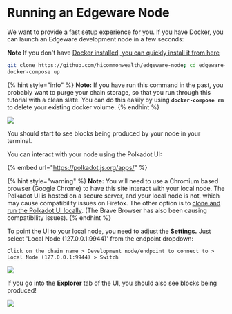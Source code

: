 # Running an Edgeware Node

We want to provide a fast setup experience for you. If you have Docker, you can launch an Edgeware development node in a few seconds:

**Note** If you don't have [Docker installed, you can quickly install it from here](https://docs.docker.com/get-docker/)  

```bash
git clone https://github.com/hicommonwealth/edgeware-node; cd edgeware-node/docker;
docker-compose up
```

{% hint style="info" %}
**Note:** If you have run this command in the past, you probably want to purge your chain storage, so that you run through this tutorial with a clean slate. You can do this easily by using **`docker-compose rm`** to delete your existing docker volume.
{% endhint %}

![](https://user-images.githubusercontent.com/32852637/111100462-38007800-851e-11eb-887e-b35da08c8e70.png)

You should start to see blocks being produced by your node in your terminal.

You can interact with your node using the Polkadot UI:

{% embed url="https://polkadot.js.org/apps/" %}

{% hint style="warning" %}
 **Note:** You will need to use a Chromium based browser \(Google Chrome\) to have this site interact with your local node. The Polkadot UI is hosted on a secure server, and your local node is not, which may cause compatibility issues on Firefox. The other option is to [clone and run the Polkadot UI locally](https://github.com/polkadot-js/apps). \(The Brave Browser has also been causing compatibility issues\). 
{% endhint %}

To point the UI to your local node, you need to adjust the **Settings.** Just select 'Local Node \(127.0.0.1:9944\)' from the endpoint dropdown:   


```text
Click on the chain name > Development node/endpoint to connect to > Local Node (127.0.0.1:9944) > Switch
```

![](https://user-images.githubusercontent.com/32852637/111102434-75670480-8522-11eb-9d23-e0f651e30fc9.png)

If you go into the **Explorer** tab of the UI, you should also see blocks being produced!

![](https://user-images.githubusercontent.com/32852637/111102554-beb75400-8522-11eb-90d4-d17ab54faff8.png)

